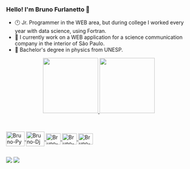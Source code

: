 ### Hello! I'm Bruno Furlanetto 👋
<!-- - 🤔 I’m looking for help with ... -->

- 🕛 Jr. Programmer in the WEB area, but during college I worked every year with data science, using Fortran.
- 🔭 I currently work on a WEB application for a science communication company in the interior of São Paulo.
- 💬 Bachelor's degree in physics from UNESP.
<!-- - ⚡ -->

<div align="center">
  <a href="https://github.com/BrunoFurlanetto">
  <img height="150em" src="https://github-readme-stats.vercel.app/api?username=BrunoFurlanetto&show_icons=true&theme=dark&include_all_commits=true&count_private=true"/>
  <img height="150em" src="https://github-readme-stats.vercel.app/api/top-langs/?username=BrunoFurlanetto&layout=compact&langs_count=7&theme=dark"/>
</div>
  
##
  
<div style="display: inline_block"><br>
  <img align="center" alt="Bruno-Py" height="40" width="50" src="https://cdn.jsdelivr.net/gh/devicons/devicon/icons/python/python-original.svg">
  <img align="center" alt="Bruno-Dj" height="40" width="50" src="https://cdn.jsdelivr.net/gh/devicons/devicon/icons/django/django-plain.svg">
  <img align="center" alt="Bruno-Js" height="30" width="40" src="https://cdn.jsdelivr.net/gh/devicons/devicon/icons/javascript/javascript-original.svg">
  <img align="center" alt="Bruno-HTML" height="30" width="40" src="https://cdn.jsdelivr.net/gh/devicons/devicon/icons/html5/html5-plain.svg">
  <img align="center" alt="Bruno-css" height="30" width="40" src="https://cdn.jsdelivr.net/gh/devicons/devicon/icons/css3/css3-plain.svg">
</div>
  
##
  
<div>
  <a href="mailto:bruno.furlanetto@hotmail.com" target="_blank"><img src="https://img.shields.io/badge/Gmail-D14836?style=for-the-badge&logo=gmail&logoColor=white" target="_blank"></a>
  <a href="https://www.linkedin.com/in/bruno-furlanetto-754593a0/"><img src="https://img.shields.io/badge/LinkedIn-0077B5?style=for-the-badge&logo=linkedin&logoColor=white"></img></a>
</div>
